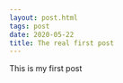 ```yaml
---
layout: post.html
tags: post
date: 2020-05-22
title: The real first post
---
```


This is my first post
